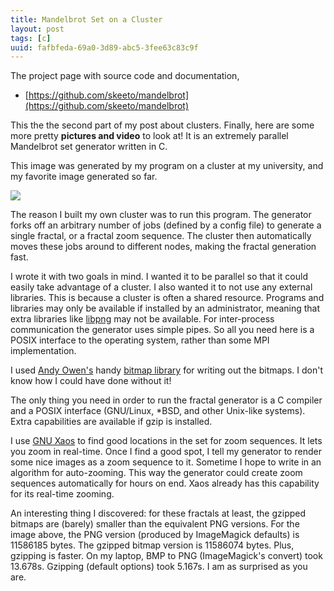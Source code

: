 ```yaml
---
title: Mandelbrot Set on a Cluster
layout: post
tags: [c]
uuid: fafbfeda-69a0-3d89-abc5-3fee63c83c9f
---
```


The project page with source code and documentation,

* [https://github.com/skeeto/mandelbrot](https://github.com/skeeto/mandelbrot)

This the the second part of my post about clusters. Finally, here are
some more pretty **pictures and video** to look at! It is an extremely
parallel Mandelbrot set generator written in C.

This image was generated by my program on a cluster at my university,
and my favorite image generated so far.

[![](/video/fractal/mandel.jpg)](/img/fractal/mandelexp-huge.png)

The reason I built my own cluster was to run this program. The
generator forks off an arbitrary number of jobs (defined by a config
file) to generate a single fractal, or a fractal zoom sequence. The
cluster then automatically moves these jobs around to different nodes,
making the fractal generation fast.

I wrote it with two goals in mind. I wanted it to be parallel so that
it could easily take advantage of a cluster. I also wanted it to not
use any external libraries. This is because a cluster is often a
shared resource. Programs and libraries may only be available if
installed by an administrator, meaning that extra libraries like
[libpng][libpng] may not be available. For inter-process communication
the generator uses simple pipes. So all you need here is a POSIX
interface to the operating system, rather than some MPI
implementation.

I used [Andy Owen's][owen] handy [bitmap library][lib] for writing out
the bitmaps. I don't know how I could have done without it!

The only thing you need in order to run the fractal generator is a C
compiler and a POSIX interface (GNU/Linux, *BSD, and other Unix-like
systems). Extra capabilities are available if gzip is installed.

I use [GNU Xaos][xaos] to find good locations in the set for zoom
sequences. It lets you zoom in real-time. Once I find a good spot, I
tell my generator to render some nice images as a zoom sequence to it.
Sometime I hope to write in an algorithm for auto-zooming. This way
the generator could create zoom sequences automatically for hours on
end. Xaos already has this capability for its real-time zooming.

An interesting thing I discovered: for these fractals at least, the
gzipped bitmaps are (barely) smaller than the equivalent PNG versions.
For the image above, the PNG version (produced by ImageMagick
defaults) is 11586185 bytes. The gzipped bitmap version is 11586074
bytes. Plus, gzipping is faster. On my laptop, BMP to PNG
(ImageMagick's convert) took 13.678s. Gzipping (default options) took
5.167s. I am as surprised as you are.


[libpng]: http://www.libpng.org/
[owen]: http://ultra-premium.com/b
[lib]: http://www.ultra-premium.com/b/applications/image-source-0.1.tar.gz
[xaos]: http://matek.hu/xaos/doku.php
